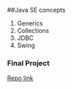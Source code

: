 ##Java SE concepts
1. Generics
2. Collections
3. JDBC
4. Swing
### Final Project
[Repo link](https://github.com/Punithify/discord-bot-jda)
